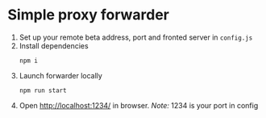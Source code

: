 # Simple proxy forwarder

1. Set up your remote beta address, port and fronted server in `config.js`  
2. Install dependencies
    ```
    npm i
    ```
3. Launch forwarder locally
    ```
    npm run start 
    ```
4. Open [http://localhost:1234/](http://localhost:1234/) in browser. 
*Note:* 1234 is your port in config
